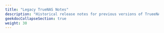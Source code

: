 ```yaml
---
title: "Legacy TrueNAS Notes"
description: "Historical release notes for previous versions of TrueeNAS."
geekdocCollapseSection: true
weight: 30
---
```

